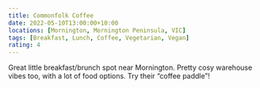 ```yaml
---
title: Commonfolk Coffee
date: 2022-05-10T13:00:00+10:00
locations: [Mornington, Mornington Peninsula, VIC]
tags: [Breakfast, Lunch, Coffee, Vegetarian, Vegan]
rating: 4
---
```


Great little breakfast/brunch spot near Mornington. Pretty cosy warehouse vibes too, with a lot of food options. Try their “coffee paddle”!